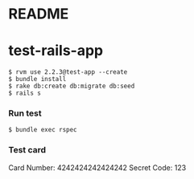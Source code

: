 # README

# test-rails-app

```
$ rvm use 2.2.3@test-app --create
$ bundle install
$ rake db:create db:migrate db:seed
$ rails s
```

### Run test
```
$ bundle exec rspec
```

### Test card
Card Number: 4242424242424242
Secret Code: 123
